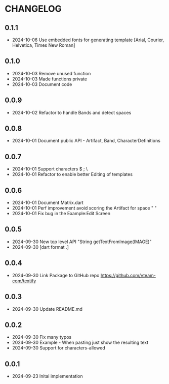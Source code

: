 # CHANGELOG

## 0.1.1

* 2024-10-06 Use embedded fonts for generating template [Arial, Courier, Helvetica, Times New Roman]

## 0.1.0

* 2024-10-03 Remove unused function
* 2024-10-03 Made functions private
* 2024-10-03 Document code
  
## 0.0.9

* 2024-10-02 Refactor to handle Bands and detect spaces

## 0.0.8

* 2024-10-01 Document public API - Artifact, Band, CharacterDefinitions

## 0.0.7

* 2024-10-01 Support characters  $  ;  \
* 2024-10-01 Refactor to enable better Editing of templates

## 0.0.6

* 2024-10-01 Document Matrix.dart
* 2024-10-01 Perf improvement avoid scoring the Artifact for space " "
* 2024-10-01 Fix bug in the Example:Edit Screen

## 0.0.5

* 2024-09-30 New top level API "String getTextFromImage(IMAGE)"
* 2024-09-30 [dart format .]

## 0.0.4

* 2024-09-30 Link Package to GitHub repo <https://github.com/vteam-com/textify>

## 0.0.3

* 2024-09-30 Update README.md

## 0.0.2

* 2024-09-30 Fix many typos
* 2024-09-30 Example - When pasting just show the resulting text
* 2024-09-30 Support for characters-allowed

## 0.0.1

* 2024-09-23 Inital implementation
